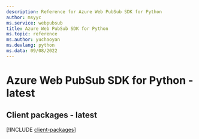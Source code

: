 ```yaml
---
description: Reference for Azure Web PubSub SDK for Python
author: msyyc
ms.service: webpubsub
title: Azure Web PubSub SDK for Python
ms.topic: reference
ms.author: yuchaoyan
ms.devlang: python
ms.data: 09/08/2022
---
```

# Azure Web PubSub SDK for Python - latest

## Client packages - latest
[!INCLUDE [client-packages](web-pubsub-client-index.md)]